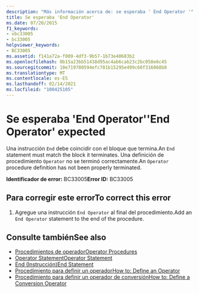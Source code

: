 ```yaml
---
description: "Más información acerca de: se esperaba ' End Operator '"
title: Se esperaba 'End Operator'
ms.date: 07/20/2015
f1_keywords:
- vbc33005
- bc33005
helpviewer_keywords:
- BC33005
ms.assetid: f141a72a-f009-4df3-9b57-1b73e40683b2
ms.openlocfilehash: 0b15a23bb51438d95ac4ab6cab23c2bc058e6c45
ms.sourcegitcommit: 10e719780594efc781b15295e499c66f316068b8
ms.translationtype: MT
ms.contentlocale: es-ES
ms.lasthandoff: 02/14/2021
ms.locfileid: "100425105"
---
```

# <a name="end-operator-expected"></a><span data-ttu-id="d8cb6-103">Se esperaba 'End Operator'</span><span class="sxs-lookup"><span data-stu-id="d8cb6-103">'End Operator' expected</span></span>

<span data-ttu-id="d8cb6-104">Una instrucción `End` debe coincidir con el bloque que termina.</span><span class="sxs-lookup"><span data-stu-id="d8cb6-104">An `End` statement must match the block it terminates.</span></span> <span data-ttu-id="d8cb6-105">Una definición de procedimiento `Operator` no se terminó correctamente.</span><span class="sxs-lookup"><span data-stu-id="d8cb6-105">An `Operator` procedure definition has not been properly terminated.</span></span>  
  
 <span data-ttu-id="d8cb6-106">**Identificador de error:** BC33005</span><span class="sxs-lookup"><span data-stu-id="d8cb6-106">**Error ID:** BC33005</span></span>  
  
## <a name="to-correct-this-error"></a><span data-ttu-id="d8cb6-107">Para corregir este error</span><span class="sxs-lookup"><span data-stu-id="d8cb6-107">To correct this error</span></span>  
  
1. <span data-ttu-id="d8cb6-108">Agregue una instrucción `End Operator` al final del procedimiento.</span><span class="sxs-lookup"><span data-stu-id="d8cb6-108">Add an `End Operator` statement to the end of the procedure.</span></span>  
  
## <a name="see-also"></a><span data-ttu-id="d8cb6-109">Consulte también</span><span class="sxs-lookup"><span data-stu-id="d8cb6-109">See also</span></span>

- [<span data-ttu-id="d8cb6-110">Procedimientos de operador</span><span class="sxs-lookup"><span data-stu-id="d8cb6-110">Operator Procedures</span></span>](../programming-guide/language-features/procedures/operator-procedures.md)
- [<span data-ttu-id="d8cb6-111">Operator Statement</span><span class="sxs-lookup"><span data-stu-id="d8cb6-111">Operator Statement</span></span>](../language-reference/statements/operator-statement.md)
- [<span data-ttu-id="d8cb6-112">End (Instrucción)</span><span class="sxs-lookup"><span data-stu-id="d8cb6-112">End Statement</span></span>](../language-reference/statements/end-statement.md)
- [<span data-ttu-id="d8cb6-113">Procedimiento para definir un operador</span><span class="sxs-lookup"><span data-stu-id="d8cb6-113">How to: Define an Operator</span></span>](../programming-guide/language-features/procedures/how-to-define-an-operator.md)
- [<span data-ttu-id="d8cb6-114">Procedimiento para definir un operador de conversión</span><span class="sxs-lookup"><span data-stu-id="d8cb6-114">How to: Define a Conversion Operator</span></span>](../programming-guide/language-features/procedures/how-to-define-a-conversion-operator.md)
